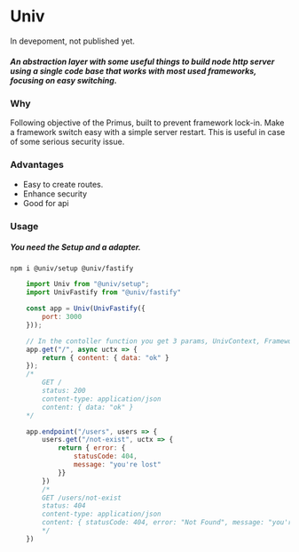 # Univ

In devepoment, not published yet.

##### An abstraction layer with some useful things to build node http server using a single code base that works with most used frameworks, focusing on easy switching.

### Why

Following objective of the Primus, built to prevent framework lock-in. Make a framework switch easy with a simple server restart. This is useful in case of some serious security issue.

### Advantages

- Easy to create routes.
- Enhance security
- Good for api

### Usage

##### You need the Setup and a adapter.

```shell
npm i @univ/setup @univ/fastify
```

```javascript
    import Univ from "@univ/setup";
    import UnivFastify from "@univ/fastify"

    const app = Univ(UnivFastify({
        port: 3000
    }));

    // In the contoller function you get 3 params, UnivContext, FrameworkContext, UnivInstance
    app.get("/", async uctx => {
        return { content: { data: "ok" }
    });
    /*
        GET /
        status: 200
        content-type: application/json
        content: { data: "ok" }
    */

    app.endpoint("/users", users => {
        users.get("/not-exist", uctx => {
            return { error: {
                statusCode: 404,
                message: "you're lost"
            }}
        })
        /*
        GET /users/not-exist
        status: 404
        content-type: application/json
        content: { statusCode: 404, error: "Not Found", message: "you're lost" }
        */
    })
```
